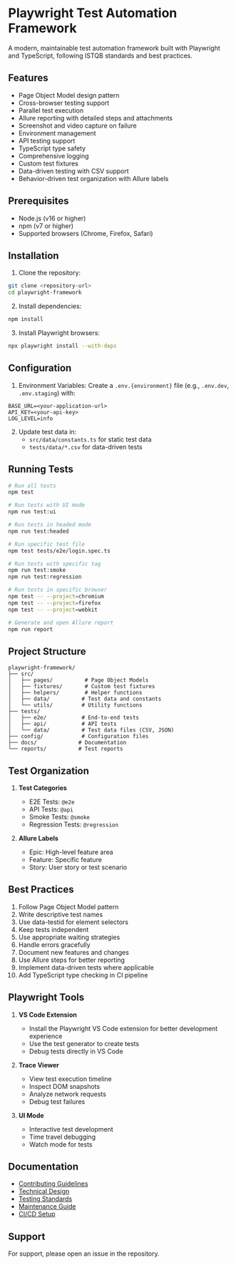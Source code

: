 # Playwright Test Automation Framework

A modern, maintainable test automation framework built with Playwright and TypeScript, following ISTQB standards and best practices.

## Features

- Page Object Model design pattern
- Cross-browser testing support
- Parallel test execution
- Allure reporting with detailed steps and attachments
- Screenshot and video capture on failure
- Environment management
- API testing support
- TypeScript type safety
- Comprehensive logging
- Custom test fixtures
- Data-driven testing with CSV support
- Behavior-driven test organization with Allure labels

## Prerequisites

- Node.js (v16 or higher)
- npm (v7 or higher)
- Supported browsers (Chrome, Firefox, Safari)

## Installation

1. Clone the repository:
```bash
git clone <repository-url>
cd playwright-framework
```

2. Install dependencies:
```bash
npm install
```

3. Install Playwright browsers:
```bash
npx playwright install --with-deps
```

## Configuration

1. Environment Variables:
   Create a `.env.{environment}` file (e.g., `.env.dev`, `.env.staging`) with:
```env
BASE_URL=<your-application-url>
API_KEY=<your-api-key>
LOG_LEVEL=info
```

2. Update test data in:
   - `src/data/constants.ts` for static test data
   - `tests/data/*.csv` for data-driven tests

## Running Tests

```bash
# Run all tests
npm test

# Run tests with UI mode
npm run test:ui

# Run tests in headed mode
npm run test:headed

# Run specific test file
npm test tests/e2e/login.spec.ts

# Run tests with specific tag
npm run test:smoke
npm run test:regression

# Run tests in specific browser
npm test -- --project=chromium
npm test -- --project=firefox
npm test -- --project=webkit

# Generate and open Allure report
npm run report
```

## Project Structure

```
playwright-framework/
├── src/
│   ├── pages/          # Page Object Models
│   ├── fixtures/       # Custom test fixtures
│   ├── helpers/        # Helper functions
│   ├── data/          # Test data and constants
│   └── utils/         # Utility functions
├── tests/
│   ├── e2e/           # End-to-end tests
│   ├── api/           # API tests
│   └── data/          # Test data files (CSV, JSON)
├── config/            # Configuration files
├── docs/             # Documentation
└── reports/          # Test reports
```

## Test Organization

1. **Test Categories**
   - E2E Tests: `@e2e`
   - API Tests: `@api`
   - Smoke Tests: `@smoke`
   - Regression Tests: `@regression`

2. **Allure Labels**
   - Epic: High-level feature area
   - Feature: Specific feature
   - Story: User story or test scenario

## Best Practices

1. Follow Page Object Model pattern
2. Write descriptive test names
3. Use data-testid for element selectors
4. Keep tests independent
5. Use appropriate waiting strategies
6. Handle errors gracefully
7. Document new features and changes
8. Use Allure steps for better reporting
9. Implement data-driven tests where applicable
10. Add TypeScript type checking in CI pipeline

## Playwright Tools

1. **VS Code Extension**
   - Install the Playwright VS Code extension for better development experience
   - Use the test generator to create tests
   - Debug tests directly in VS Code

2. **Trace Viewer**
   - View test execution timeline
   - Inspect DOM snapshots
   - Analyze network requests
   - Debug test failures

3. **UI Mode**
   - Interactive test development
   - Time travel debugging
   - Watch mode for tests

## Documentation

- [Contributing Guidelines](CONTRIBUTING.md)
- [Technical Design](docs/TECHNICAL_DESIGN.md)
- [Testing Standards](docs/TESTING_STANDARDS.md)
- [Maintenance Guide](docs/MAINTENANCE_GUIDE.md)
- [CI/CD Setup](docs/CI_CD_SETUP.md)

## Support

For support, please open an issue in the repository. 